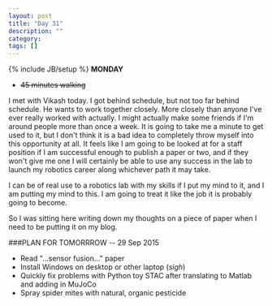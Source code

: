 ```yaml
---
layout: post
title: "Day 31"
description: ""
category:
tags: []
---
```

{% include JB/setup %}
**MONDAY**

- ~~45 minutes walking~~

I met with Vikash today. I got behind schedule, but not too far behind schedule. He wants to work together closely. More closely than anyone I've ever really worked with actually. I might actually make some friends if I'm around people more than once a week. It is going to take me a minute to get used to it, but I don't think it is a bad idea to completely throw myself into this opportunity at all. It feels like I am going to be looked at for a staff position if I am successful enough to publish a paper or two, and if they won't give me one I will certainly be able to use any success in the lab to launch my robotics career along whichever path it may take.

I can be of real use to a robotics lab with my skills if I put my mind to it, and I am putting my mind to this. I am going to treat it like the job it is probably going to become.

So I was sitting here writing down my thoughts on a piece of paper when I need to be putting it on my blog.

###PLAN FOR TOMORRROW -- 29 Sep 2015
- Read "...sensor fusion..." paper
- Install Windows on desktop or other laptop (_sigh_)
- Quickly fix problems with Python toy STAC after translating to Matlab and adding in MuJoCo
- Spray spider mites with natural, organic pesticide
